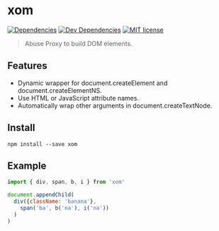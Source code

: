 # xom
[![Dependencies](https://img.shields.io/david/kroogs/es2015-starter.svg)]()
[![Dev Dependencies](https://img.shields.io/david/dev/kroogs/es2015-starter.svg)]()
[![MIT license](https://img.shields.io/npm/l/es2015-starter.svg)](https://spdx.org/licenses/MIT)

> Abuse Proxy to build DOM elements.

## Features

  - Dynamic wrapper for document.createElement and document.createElementNS.
  - Use HTML or JavaScript attribute names.
  - Automatically wrap other arguments in document.createTextNode.

## Install

  ```
  npm install --save xom
  ```

## Example

  ```javascript
  import { div, span, b, i } from 'xom'

  document.appendChild(
    div({className: 'banana'},
      span('ba', b('na'), i('na'))
    )
  )
  ```
